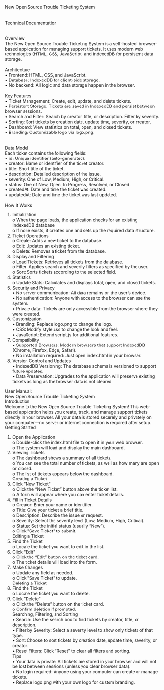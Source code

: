 New Open Source Trouble Ticketing System<br><br><br>
Technical Documentation<br>
<br><br>Overview<br>
The New Open Source Trouble Ticketing System is a self-hosted, browser-based application for managing support tickets. It uses modern web technologies (HTML, CSS, JavaScript) and IndexedDB for persistent data storage.<br>
<br>Architecture<br>
•	Frontend: HTML, CSS, and JavaScript.<br>
•	Database: IndexedDB for client-side storage.<br>
•	No backend: All logic and data storage happen in the browser.<br>
<br>Key Features<br>
•	Ticket Management: Create, edit, update, and delete tickets.<br>
•	Persistent Storage: Tickets are saved in IndexedDB and persist between browser sessions.<br>
•	Search and Filter: Search by creator, title, or description. Filter by severity.<br>
•	Sorting: Sort tickets by creation date, update time, severity, or creator.<br>
•	Dashboard: View statistics on total, open, and closed tickets.<br>
•	Branding: Customizable logo via logo.png.<br>
<br><br>Data Model<br>
Each ticket contains the following fields:<br>
•	id: Unique identifier (auto-generated).<br>
•	creator: Name or identifier of the ticket creator.<br>
•	title: Short title of the ticket.<br>
•	description: Detailed description of the issue.<br>
•	severity: One of Low, Medium, High, or Critical.<br>
•	status: One of New, Open, In Progress, Resolved, or Closed.<br>
•	createdAt: Date and time the ticket was created.<br>
•	updatedAt: Date and time the ticket was last updated.<br>
<br>How It Works<br>
1.	Initialization<br>
o	When the page loads, the application checks for an existing IndexedDB database.<br>
o	If none exists, it creates one and sets up the required data structure.<br>
2.	Ticket Operations<br>
o	Create: Adds a new ticket to the database.<br>
o	Edit: Updates an existing ticket.<br>
o	Delete: Removes a ticket from the database.<br>
3.	Display and Filtering<br>
o	Load Tickets: Retrieves all tickets from the database.<br>
o	Filter: Applies search and severity filters as specified by the user.<br>
o	Sort: Sorts tickets according to the selected field.<br>
4.	Statistics<br>
o	Update Stats: Calculates and displays total, open, and closed tickets.<br>
5. Security and Privacy<br>
•	No server communication: All data remains on the user’s device.<br>
•	No authentication: Anyone with access to the browser can use the system.<br>
•	Private data: Tickets are only accessible from the browser where they were created.<br>
6. Customization<br>
•	Branding: Replace logo.png to change the logo.<br>
•	CSS: Modify style.css to change the look and feel.<br>
•	JavaScript: Extend script.js for additional features.<br>
7. Compatibility<br>
•	Supported Browsers: Modern browsers that support IndexedDB (Chrome, Firefox, Edge, Safari).<br>
•	No installation required: Just open index.html in your browser.<br>
8. Version Control and Updates<br>
•	IndexedDB Versioning: The database schema is versioned to support future updates.<br>
•	Data Preservation: Upgrades to the application will preserve existing tickets as long as the browser data is not cleared<br>

User Manual:<br>
New Open Source Trouble Ticketing System<br>
Introduction<br>
Welcome to the New Open Source Trouble Ticketing System! This web-based application helps you create, track, and manage support tickets directly in your browser. All your data is stored securely and privately on your computer—no server or internet connection is required after setup.<br>
Getting Started<br>
1.	Open the Application<br>
o	Double-click the index.html file to open it in your web browser.<br>
o	The system will load and display the main dashboard.<br>
2.	Viewing Tickets<br>
o	The dashboard shows a summary of all tickets.<br>
o	You can see the total number of tickets, as well as how many are open or closed.<br>
o	The list of tickets appears below the dashboard.<br>
Creating a Ticket<br>
1.	Click "New Ticket"<br>
o	Click the “New Ticket” button above the ticket list.<br>
o	A form will appear where you can enter ticket details.<br>
2.	Fill in Ticket Details<br>
o	Creator: Enter your name or identifier.<br>
o	Title: Give your ticket a brief title.<br>
o	Description: Describe the issue or request.<br>
o	Severity: Select the severity level (Low, Medium, High, Critical).<br>
o	Status: Set the initial status (usually “New”).<br>
o	Click "Save Ticket" to submit.<br>
Editing a Ticket<br>
1.	Find the Ticket<br>
o	Locate the ticket you want to edit in the list.<br>
2.	Click "Edit"<br>
o	Click the “Edit” button on the ticket card.<br>
o	The ticket details will load into the form.<br>
3.	Make Changes<br>
o	Update any field as needed.<br>
o	Click "Save Ticket" to update.<br>
Deleting a Ticket<br>
1.	Find the Ticket<br>
o	Locate the ticket you want to delete.<br>
2.	Click "Delete"<br>
o	Click the “Delete” button on the ticket card.<br>
o	Confirm deletion if prompted.<br>
Searching, Filtering, and Sorting<br>
•	Search: Use the search box to find tickets by creator, title, or description.<br>
•	Filter by Severity: Select a severity level to show only tickets of that type.<br>
•	Sort: Choose to sort tickets by creation date, update time, severity, or creator.<br>
•	Reset Filters: Click “Reset” to clear all filters and sorting.<br>
Tips<br>
•	Your data is private: All tickets are stored in your browser and will not be lost between sessions (unless you clear browser data).<br>
•	No login required: Anyone using your computer can create or manage tickets.<br>
•	Replace logo.png with your own logo for custom branding.<br>
